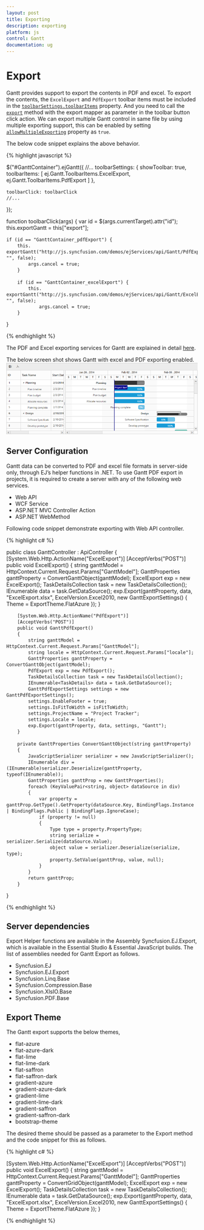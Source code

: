 ```yaml
---
layout: post
title: Exporting
description: exporting
platform: js
control: Gantt
documentation: ug
---
```

# Export

Gantt provides support to export the contents in PDF and excel. To export the contents, the `ExcelExport` and `PdfExport` toolbar items must be included in the [`toolbarSettings.toolbarItems`](https://help.syncfusion.com/api/js/ejgantt#members:toolbarsettings-toolbaritems) property. And you need to call the [`export`](/api/js/ejgantt#methods:export "export(action, [serverEvent], [multipleExport])") method with the export mapper as parameter in the toolbar button click action. We can export multiple Gantt control in same file by using multiple exporting support, this can be enabled by setting [`allowMultipleExporting`](/api/js/ejgantt#members:allowmultipleexporting) property as `true`.

The below code snippet explains the above behavior.

{% highlight javascript %}

$("#GanttContainer").ejGantt({
    //...
    toolbarSettings: {
        showToolbar: true,
        toolbarItems: [
            ej.Gantt.ToolbarItems.ExcelExport,
            ej.Gantt.ToolbarItems.PdfExport
        ]
    },

    toolbarClick: toolbarClick
    //...
});

function toolbarClick(args) {
    var id = $(args.currentTarget).attr("id");
    this.exportGantt = this["export"];

    if (id == "GanttContainer_pdfExport") {
        this. exportGantt("http://js.syncfusion.com/demos/ejServices/api/Gantt/PdfExport", "", false);
            args.cancel = true;
        }

        if (id == "GanttContainer_excelExport") {
            this. exportGantt("http://js.syncfusion.com/demos/ejServices/api/Gantt/ExcelExport", "", false);
                args.cancel = true;
        }
}

{% endhighlight %}

The PDF and Excel exporting services for Gantt are explained in detail [here](https://help.syncfusion.com/js/gantt/services-reference).

The below screen shot shows Gantt with excel and PDF exporting enabled.
![](/js/Gantt/Export_images/Export_img1.png)

## Server Configuration
Gantt data can be converted to PDF and excel file formats in server-side only, through EJ’s helper functions in .NET. 
To use Gantt PDF export in projects, it is required to create a server with any of the following web services. 

* Web API
* WCF Service
* ASP.NET MVC Controller Action
* ASP.NET WebMethod

Following code snippet demonstrate exporting with Web API controller.

{% highlight c# %}

public class GanttController : ApiController
{       
        [System.Web.Http.ActionName("ExcelExport")]
        [AcceptVerbs("POST")]
        public void ExcelExport()
        {
            string ganttModel = HttpContext.Current.Request.Params["GanttModel"];
            GanttProperties ganttProperty = ConvertGanttObject(ganttModel);
            ExcelExport exp = new ExcelExport();
            TaskDetailsCollection task = new TaskDetailsCollection();
            IEnumerable<TaskDetails> data = task.GetDataSource();
            exp.Export(ganttProperty, data, "ExcelExport.xlsx", ExcelVersion.Excel2010, new GanttExportSettings() { Theme = ExportTheme.FlatAzure });
        }
       
        [System.Web.Http.ActionName("PdfExport")]
        [AcceptVerbs("POST")]
        public void GanttPdfExport()
        {
            string ganttModel = HttpContext.Current.Request.Params["GanttModel"];
            string locale = HttpContext.Current.Request.Params["locale"];
            GanttProperties ganttProperty = ConvertGanttObject(ganttModel);
            PdfExport exp = new PdfExport();
            TaskDetailsCollection task = new TaskDetailsCollection();
            IEnumerable<TaskDetails> data = task.GetDataSource();
            GanttPdfExportSettings settings = new GanttPdfExportSettings();
            settings.EnableFooter = true;
            settings.IsFitToWidth = isFitToWidth;
            settings.ProjectName = "Project Tracker";
            settings.Locale = locale;
            exp.Export(ganttProperty, data, settings, "Gantt");
        }

        private GanttProperties ConvertGanttObject(string ganttProperty)
        {
            JavaScriptSerializer serializer = new JavaScriptSerializer();
            IEnumerable div = (IEnumerable)serializer.Deserialize(ganttProperty, typeof(IEnumerable));
            GanttProperties ganttProp = new GanttProperties();
            foreach (KeyValuePair<string, object> dataSource in div)
            {
                var property = ganttProp.GetType().GetProperty(dataSource.Key, BindingFlags.Instance | BindingFlags.Public | BindingFlags.IgnoreCase);
                if (property != null)
                {
                    Type type = property.PropertyType;
                    string serialize = serializer.Serialize(dataSource.Value);
                    object value = serializer.Deserialize(serialize, type);
                    property.SetValue(ganttProp, value, null);
                }
            }
            return ganttProp;
        }
 }

{% endhighlight %}


## Server dependencies
Export Helper functions are available in the Assembly Syncfusion.EJ.Export, which is available in the Essential Studio & Essential JavaScript builds. The list of assemblies needed for Gantt Export as follows.

* Syncfusion.EJ
* Syncfusion.EJ.Export
* Syncfusion.Linq.Base
* Syncfusion.Compression.Base
* Syncfusion.XlsIO.Base
* Syncfusion.PDF.Base

## Export Theme
The Gantt export supports the below themes, 

* flat-azure
* flat-azure-dark
* flat-lime
* flat-lime-dark
* flat-saffron
* flat-saffron-dark
* gradient-azure
* gradient-azure-dark
* gradient-lime
* gradient-lime-dark
* gradient-saffron
* gradient-saffron-dark
* bootstrap-theme

The desired theme should be passed as a parameter to the Export method and the code snippet for this as follows.

{% highlight c# %}

[System.Web.Http.ActionName("ExcelExport")]
[AcceptVerbs("POST")]
public void ExcelExport()
{
   string ganttModel = HttpContext.Current.Request.Params["GanttModel"];
   GanttProperties ganttProperty = ConvertGridObject(ganttModel);
   ExcelExport exp = new ExcelExport();
   TaskDetailsCollection task = new TaskDetailsCollection();
   IEnumerable<TaskDetails> data = task.GetDataSource();
   exp.Export(ganttProperty, data, "ExcelExport.xlsx", ExcelVersion.Excel2010, new GanttExportSettings() { Theme = ExportTheme.FlatAzure });
}

{% endhighlight %}
